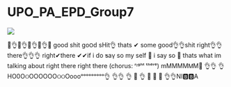 # UPO_PA_EPD_Group7

![](https://i.redd.it/9o6fgw096qmz.jpg)

👀👌👀👌👀👌👀👌👀 good shit go౦ԁ sHit👌 thats ✔ some good👌👌shit right👌👌there👌👌👌 right✔there ✔✔if i do ƽaү so my self 💯 i say so 💯 thats what im talking about right there right there (chorus: ʳᶦᵍʰᵗ ᵗʰᵉʳᵉ) mMMMMᎷМ💯 👌👌 👌НO0ОଠOOOOOОଠଠOoooᵒᵒᵒᵒᵒᵒᵒᵒᵒ👌 👌👌 👌 💯 👌 👀 👀 👀 👌👌NI🅱️🅱️A
